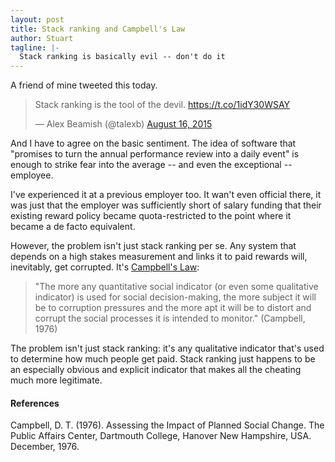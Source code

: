 ```yaml
---
layout: post
title: Stack ranking and Campbell's Law
author: Stuart
tagline: |-
  Stack ranking is basically evil -- don't do it
---
```


A friend of mine tweeted this today.

<blockquote class="twitter-tweet" lang="en"><p lang="en" dir="ltr">Stack ranking is the tool of the devil. <a href="https://t.co/1idY30WSAY">https://t.co/1idY30WSAY</a></p>&mdash; Alex Beamish (@talexb) <a href="https://twitter.com/talexb/status/632899294115311616">August 16, 2015</a></blockquote>
<script async src="//platform.twitter.com/widgets.js" charset="utf-8"></script>

And I have to agree on the basic sentiment. The idea of software that "promises to turn the annual performance
review into a daily event" is enough to strike fear into the average -- and even the exceptional --
employee.

I've experienced it at a previous employer too. It wan't even official there, it was just that
the employer was sufficiently short of salary funding that their existing reward policy
became quota-restricted to the point where it became a de facto equivalent.

However, the problem isn't just stack ranking per se. Any system that depends on a high stakes
measurement and links it to paid rewards will, inevitably, get corrupted. It's
[Campbell's Law](https://en.wikipedia.org/wiki/Campbell%27s_law):

<blockquote>
"The more any quantitative social indicator (or even some qualitative indicator) is used for
social decision-making, the more subject it will be to corruption pressures and the more apt
it will be to distort and corrupt the social processes it is intended to monitor." (Campbell, 1976)
</blockquote>

The problem isn't just stack ranking: it's any qualitative indicator that's used to determine
how much people get paid. Stack ranking just happens to be an especially obvious and explicit
indicator that makes all the cheating much more legitimate.

<h4>References</h4>

Campbell, D. T. (1976). Assessing the Impact of Planned Social Change. The Public Affairs Center,
Dartmouth College, Hanover New Hampshire, USA. December, 1976.
